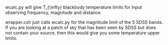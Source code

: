 wcalc.py will give T_{\infty} blackbody temperature limits for input
observing frequency, magnitude and distance.

wrapper.csh just calls wcalc.py for the magnitude limit of the 5 SDSS
bands. If you are looking at a patch of sky that has been seen by SDSS
but does not contain your source, then this would give you some
temperature upper limits.

